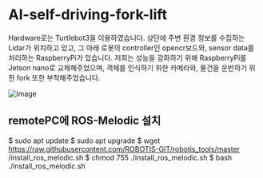 # AI-self-driving-fork-lift 

Hardware로는 Turtlebot3을 이용하였습니다.
상단에 주변 환경 정보를 수집하는 Lidar가 위치하고 있고, 그 아래 로봇의 controller인 opencr보드와, sensor data를 처리하는 RaspberryPi가 있습니다. 저희는 성능을 강화하기 위해 RaspberryPi를 Jetson nano로 교체해주었으며, 객체를 인식하기 위한 카메라와, 물건을 운반하기 위한 fork 또한 부착해주었습니다. 

![image](https://github.com/parseyoung/AI-self-driving-fork-lift/assets/104110839/aa143451-b869-4d1e-9270-5da646a28b09)

## remotePC에 ROS-Melodic 설치
$ sudo apt update
$ sudo apt upgrade
$ wget https://raw.githubusercontent.com/ROBOTIS-GIT/robotis_tools/master
/install_ros_melodic.sh
$ chmod 755 ./install_ros_melodic.sh 
$ bash ./install_ros_melodic.sh
